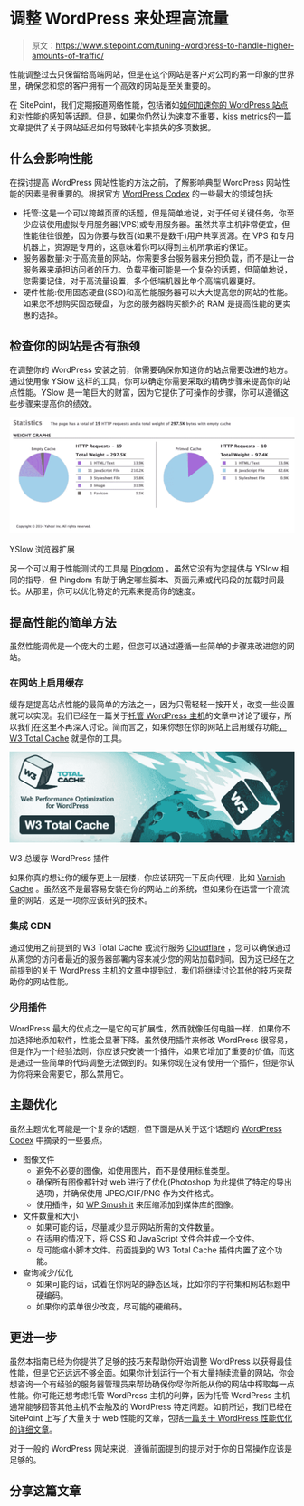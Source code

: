 # 调整 WordPress 来处理高流量

> 原文：<https://www.sitepoint.com/tuning-wordpress-to-handle-higher-amounts-of-traffic/>

性能调整过去只保留给高端网站，但是在这个网站是客户对公司的第一印象的世界里，确保您和您的客户拥有一个高效的网站是至关重要的。

在 SitePoint，我们定期报道网络性能，包括诸如[如何加速你的 WordPress 站点](https://www.sitepoint.com/speed-wordpress/)和[对性能的感知](https://www.sitepoint.com/the-perception-of-performance/)等话题。但是，如果你仍然认为速度不重要，[kiss metrics](http://blog.kissmetrics.com/loading-time/)的一篇文章提供了关于网站延迟如何导致转化率损失的多项数据。

## 什么会影响性能

在探讨提高 WordPress 网站性能的方法之前，了解影响典型 WordPress 网站性能的因素是很重要的。根据官方 [WordPress Codex](http://codex.wordpress.org/WordPress_Optimization) 的一些最大的领域包括:

*   托管:这是一个可以跨越页面的话题，但是简单地说，对于任何关键任务，你至少应该使用虚拟专用服务器(VPS)或专用服务器。虽然共享主机非常便宜，但性能往往很差，因为你要与数百(如果不是数千)用户共享资源。在 VPS 和专用机器上，资源是专用的，这意味着你可以得到主机所承诺的保证。
*   服务器数量:对于高流量的网站，你需要多台服务器来分担负载，而不是让一台服务器来承担访问者的压力。负载平衡可能是一个复杂的话题，但简单地说，您需要记住，对于高流量设置，多个低端机器比单个高端机器更好。
*   硬件性能:使用固态硬盘(SSD)和高性能服务器可以大大提高您的网站的性能。如果您不想购买固态硬盘，为您的服务器购买额外的 RAM 是提高性能的更实惠的选择。

## 检查你的网站是否有瓶颈

在调整你的 WordPress 安装之前，你需要确保你知道你的站点需要改进的地方。通过使用像 YSlow 这样的工具，你可以确定你需要采取的精确步骤来提高你的站点性能。YSlow 是一笔巨大的财富，因为它提供了可操作的步骤，你可以遵循这些步骤来提高你的绩效。

![YSlow](img/4d57a2e45bda5d10da10fdcdf073bcd6.png)

YSlow 浏览器扩展

另一个可以用于性能测试的工具是 [Pingdom](http://tools.pingdom.com/fpt/) 。虽然它没有为您提供与 YSlow 相同的指导，但 Pingdom 有助于确定哪些脚本、页面元素或代码段的加载时间最长。从那里，你可以优化特定的元素来提高你的速度。

## 提高性能的简单方法

虽然性能调优是一个庞大的主题，但您可以通过遵循一些简单的步骤来改进您的网站。

### 在网站上启用缓存

缓存是提高站点性能的最简单的方法之一，因为只需轻轻一按开关，改变一些设置就可以实现。我们已经在一篇关于[托管 WordPress 主机](https://www.sitepoint.com/managed-wordpress-hosting-pros-and-cons/)的文章中讨论了缓存，所以我们在这里不再深入讨论。简而言之，如果你想在你的网站上启用缓存功能[，W3 Total Cache](https://wordpress.org/plugins/w3-total-cache/) 就是你的工具。

![W3 Total Cache](img/b76c95f78b311af681b564ff983e5579.png)

W3 总缓存 WordPress 插件

如果你真的想让你的缓存更上一层楼，你应该研究一下反向代理，比如 [Varnish Cache](https://www.varnish-cache.org/) 。虽然这不是最容易安装在你的网站上的系统，但如果你在运营一个高流量的网站，这是一项你应该研究的技术。

### 集成 CDN

通过使用之前提到的 W3 Total Cache 或流行服务 [Cloudflare](https://www.cloudflare.com/) ，您可以确保通过从离您的访问者最近的服务器部署内容来减少您的网站加载时间。因为这已经在之前提到的关于 WordPress 主机的文章中提到过，我们将继续讨论其他的技巧来帮助你的网站性能。

### 少用插件

WordPress 最大的优点之一是它的可扩展性，然而就像任何电脑一样，如果你不加选择地添加软件，性能会显著下降。虽然使用插件来修改 WordPress 很容易，但是作为一个经验法则，你应该只安装一个插件，如果它增加了重要的价值，而这是通过一些简单的代码调整无法做到的。如果你现在没有使用一个插件，但是你认为你将来会需要它，那么禁用它。

## 主题优化

虽然主题优化可能是一个复杂的话题，但下面是从关于这个话题的 [WordPress Codex](http://codex.wordpress.org/WordPress_Optimization/WordPress_Performance) 中摘录的一些要点。

*   图像文件
    *   避免不必要的图像，如使用图片，而不是使用标准类型。
    *   确保所有图像都针对 web 进行了优化(Photoshop 为此提供了特定的导出选项)，并确保使用 JPEG/GIF/PNG 作为文件格式。
    *   使用插件，如 [WP Smush.it](http://wordpress.org/plugins/wp-smushit/) 来压缩添加到媒体库的图像。
*   文件数量和大小
    *   如果可能的话，尽量减少显示网站所需的文件数量。
    *   在适用的情况下，将 CSS 和 JavaScript 文件合并成一个文件。
    *   尽可能缩小脚本文件。前面提到的 W3 Total Cache 插件内置了这个功能。
*   查询减少/优化
    *   如果可能的话，试着在你网站的静态区域，比如你的字符集和网站标题中硬编码。
    *   如果你的菜单很少改变，尽可能的硬编码。

## 更进一步

虽然本指南已经为你提供了足够的技巧来帮助你开始调整 WordPress 以获得最佳性能，但是它还远远不够全面。如果你计划运行一个有大量持续流量的网站，你会想咨询一个有经验的服务器管理员来帮助确保你尽你所能从你的网站中榨取每一点性能。你可能还想考虑托管 WordPress 主机的利弊，因为托管 WordPress 主机通常能够回答其他主机不会触及的 WordPress 特定问题。如前所述，我们已经在 SitePoint 上写了大量关于 web 性能的文章，包括[一篇关于 WordPress 性能优化的详细文章](https://www.sitepoint.com/speed-wordpress/)。

对于一般的 WordPress 网站来说，遵循前面提到的提示对于你的日常操作应该是足够的。

## 分享这篇文章